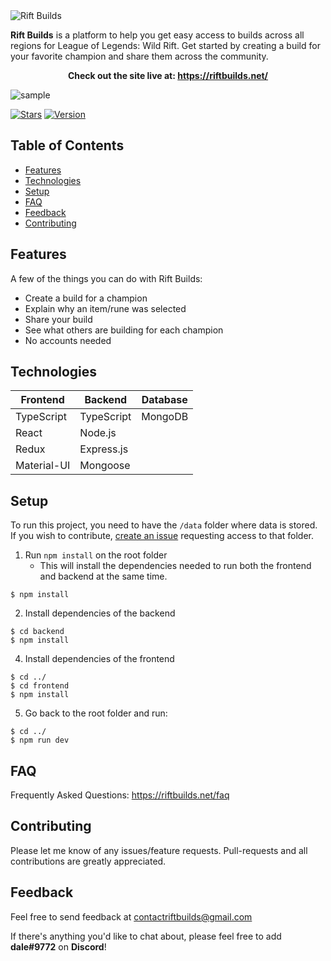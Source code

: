 <img src="https://imgur.com/GM2OlXS.png" alt="Rift Builds" title="Rift Builds"/>

**Rift Builds** is a platform to help you get easy access to builds across all regions for League of Legends: Wild Rift. Get started by creating a build for your favorite champion and share them across the community.




<p align="center"> 
  <b>
  Check out the site live at:
  <a href="https://riftbuilds.net/" target="_blank">https://riftbuilds.net/</a> 
  </b>
</p>

<img src="https://imgur.com/XIXTb2x.png" alt="sample" title="sample"/>

[![Stars](https://img.shields.io/github/stars/dalegacusan/wildriftcommunitybuilds?color=orange&style=for-the-badge)](https://img.shields.io/github/stars/dalegacusan/wildriftcommunitybuilds?color=orange&style=for-the-badge)
[![Version](https://img.shields.io/badge/version-1.0-blue?style=for-the-badge)](https://img.shields.io/badge/version-1.0-blue?style=for-the-badge)


## Table of Contents
* [Features](#features)
* [Technologies](#technologies)
* [Setup](#setup)
* [FAQ](#faq)
* [Feedback](#feedback)
* [Contributing](#contributing)

## Features
<p>A few of the things you can do with Rift Builds:</p>

* Create a build for a champion
* Explain why an item/rune was selected
* Share your build
* See what others are building for each champion
* No accounts needed

## Technologies
|    Frontend   |    Backend    |    Database   |
| ------------- | ------------- | ------------- |
|   TypeScript  |   TypeScript  |    MongoDB    |
|     React     |     Node.js   |
|     Redux     |   Express.js  |
|  Material-UI  |    Mongoose   |

## Setup

To run this project, you need to have the `/data` folder where data is stored. If you wish to contribute, [create an issue](https://github.com/dalegacusan/wildriftcommunitybuilds/issues/new) requesting access to that folder.

1. Run `npm install` on the root folder
    * This will install the dependencies needed to run both the frontend and backend at the same time.
```
$ npm install
```
2. Install dependencies of the backend
```
$ cd backend
$ npm install
```
4. Install dependencies of the frontend
```
$ cd ../
$ cd frontend
$ npm install
```
5. Go back to the root folder and run:
```
$ cd ../
$ npm run dev
```

## FAQ

Frequently Asked Questions: <a href="https://riftbuilds.net/faq" target="_blank">https://riftbuilds.net/faq</a>

## Contributing

Please let me know of any issues/feature requests. Pull-requests and all contributions are greatly appreciated.

## Feedback
Feel free to send feedback at <a href="mailto:contactriftbuilds@gmail.com">contactriftbuilds@gmail.com<a/>

<p>If there's anything you'd like to chat about, please feel free to add <b>dale#9772</b> on <b>Discord</b>!</p>
